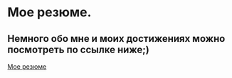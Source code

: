 # Мое резюме.

## Немного обо мне и моих достижениях можно посмотреть по ссылке ниже;)

[Мое резюме](https://baranovdmitriy87.github.io/My-resume/)
